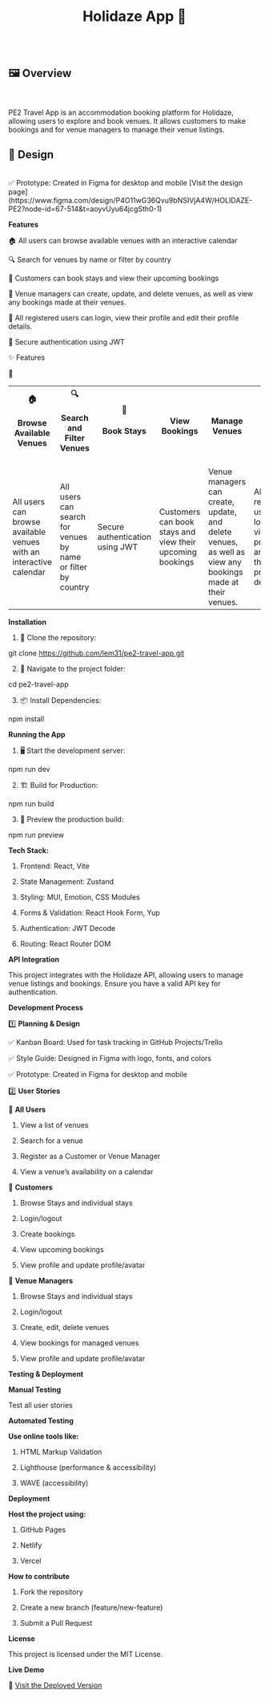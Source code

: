 <div align="center">
  <h1><strong>Holidaze App 🌴</strong></h1>
  <br><br>
</div>


<h2> 🖼 <strong> Overview </strong> </h2> <br>

PE2 Travel App is an accommodation booking platform for Holidaze, allowing users to explore and book venues. It allows customers to make bookings and for venue managers to manage their venue listings.

 <h2> 🎨<strong> Design </strong> </h2> <br>
✅ Prototype: Created in Figma for desktop and mobile
[Visit the design page](https://www.figma.com/design/P4O11wG36Qvu9bNSIVjA4W/HOLIDAZE-PE2?node-id=67-514&t=aoyvUyu64jcgSth0-1)

**Features**

🏠 All users can browse available venues with an interactive calendar

🔍 Search for venues by name or filter by country

📅 Customers can book stays and view their upcoming bookings

🏨 Venue managers can create, update, and delete venues, as well as view any bookings made at their venues.

👤 All registered users can login, view their profile and edit their profile details.

📁 Secure authentication using JWT


✨ Features

<table> <tr> <th><strong>🏠<h4> Browse Available Venues </h4></strong></th> <th><strong> 🔍 <h4>Search and Filter Venues </h4> </strong></th> <th><strong> 📅 <h4> Book Stays </h4> </strong></th> <th><strong>  <h4> View Bookings </h4> </strong></th> <th><strong> <h4> Manage Venues </h4> </strong></th> <th><strong> 🎨 <h4> Login </h4> </strong></th> <th><strong> <h4> 📁 Authentication </h4> </strong></th> </tr> <tr> 👤<td> All users can browse available venues with an interactive calendar</td> <td>All users can search for venues by name or filter by country</td> <td>Secure authentication using JWT</td> <td>Customers can book stays and view their upcoming bookings</td> <td>Venue managers can create, update, and delete venues, as well as view any bookings made at their venues.</td> <td>All registered users can login, view their profile and edit their profile details</td> </tr> </table>

**Installation**

1. 🚀 Clone the repository:

git clone https://github.com/lem31/pe2-travel-app.git

2. 📁 Navigate to the project folder:

cd pe2-travel-app

3. 📦 Install Dependencies:

npm install

**Running the App**

1. 🖥️ Start the development server: 

npm run dev

2. 🏗️ Build for Production: 

npm run build

3. 👀 Preview the production build: 

npm run preview

**Tech Stack:**

1. Frontend: React, Vite

2. State Management: Zustand

3. Styling: MUI, Emotion, CSS Modules

4. Forms & Validation: React Hook Form, Yup

5. Authentication: JWT Decode

6. Routing: React Router DOM

**API Integration**

This project integrates with the Holidaze API, allowing users to manage venue listings and bookings. Ensure you have a valid API key for authentication.

**Development Process**

1️⃣ **Planning & Design**

✅ Kanban Board: Used for task tracking in GitHub Projects/Trello

✅ Style Guide: Designed in Figma with logo, fonts, and colors

✅ Prototype: Created in Figma for desktop and mobile

2️⃣ **User Stories**

👥 **All Users**

1. View a list of venues

2. Search for a venue

3. Register as a Customer or Venue Manager

4. View a venue’s availability on a calendar

👤 **Customers**

1. Browse Stays and individual stays

2. Login/logout

3. Create bookings

4. View upcoming bookings

5. View profile and update profile/avatar

👔 **Venue Managers**

1. Browse Stays and individual stays

2. Login/logout

3. Create, edit, delete venues

4. View bookings for managed venues

5. View profile and update profile/avatar

**Testing & Deployment**

**Manual Testing**

Test all user stories

**Automated Testing** 

**Use online tools like:**

1. HTML Markup Validation

2. Lighthouse (performance & accessibility)

3. WAVE (accessibility)

**Deployment**

**Host the project using:**

1. GitHub Pages

2. Netlify

3. Vercel

**How to contribute**

1. Fork the repository

2. Create a new branch (feature/new-feature)

3. Submit a Pull Request

**License**

This project is licensed under the MIT License.

**Live Demo**

🚀 [Visit the Deployed Version](https://holidaze-lem.netlify.app/)
